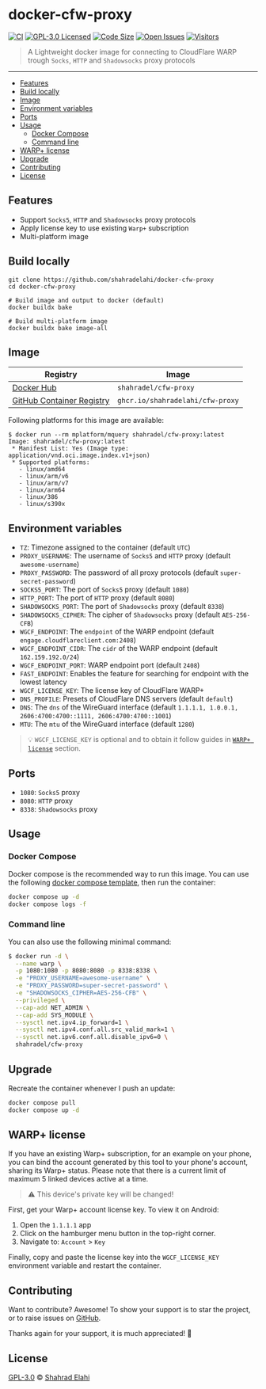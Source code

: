 # docker-cfw-proxy

[![CI](https://github.com/shahradelahi/docker-cfw-proxy/actions/workflows/ci.yml/badge.svg)](https://github.com/shahradelahi/docker-cfw-proxy/actions/workflows/ci.yml)
[![GPL-3.0 Licensed](https://img.shields.io/badge/License-GPL3.0-blue.svg?style=flat)](https://opensource.org/licenses/GPL-3.0)
[![Code Size](https://img.shields.io/github/languages/code-size/shahradelahi/docker-cfw-proxy)](https://github.com/shahradelahi/docker-cfw-proxy)
[![Open Issues](https://img.shields.io/github/issues/shahradelahi/docker-cfw-proxy)](https://github.com/shahradelahi/docker-cfw-proxy/issues)
[![Visitors](https://api.visitorbadge.io/api/visitors?path=https%3A%2F%2Fgithub.com%2Fshahradelahi%2Fdocker-cfw-proxy&countColor=%23263759&style=flat&labelStyle=upper)](https://visitorbadge.io/status?path=https%3A%2F%2Fgithub.com%2Fshahradelahi%2Fdocker-cfw-proxy)

> A Lightweight docker image for connecting to CloudFlare WARP trough `Socks`, `HTTP` and `Shadowsocks` proxy protocols

---

- [Features](#features)
- [Build locally](#build-locally)
- [Image](#image)
- [Environment variables](#environment-variables)
- [Ports](#ports)
- [Usage](#usage)
  - [Docker Compose](#docker-compose)
  - [Command line](#command-line)
- [WARP+ license](#warp-license)
- [Upgrade](#upgrade)
- [Contributing](#contributing)
- [License](#license)

## Features

- Support `Socks5`, `HTTP` and `Shadowsocks` proxy protocols
- Apply license key to use existing `Warp+` subscription
- Multi-platform image

## Build locally

```shell
git clone https://github.com/shahradelahi/docker-cfw-proxy
cd docker-cfw-proxy

# Build image and output to docker (default)
docker buildx bake

# Build multi-platform image
docker buildx bake image-all
```

## Image

| Registry                                                                                                | Image                            |
| ------------------------------------------------------------------------------------------------------- | -------------------------------- |
| [Docker Hub](https://hub.docker.com/r/shahradel/cfw-proxy/)                                             | `shahradel/cfw-proxy`            |
| [GitHub Container Registry](https://github.com/users/shahradelahi/packages/container/package/cfw-proxy) | `ghcr.io/shahradelahi/cfw-proxy` |

Following platforms for this image are available:

```
$ docker run --rm mplatform/mquery shahradel/cfw-proxy:latest
Image: shahradel/cfw-proxy:latest
 * Manifest List: Yes (Image type: application/vnd.oci.image.index.v1+json)
 * Supported platforms:
   - linux/amd64
   - linux/arm/v6
   - linux/arm/v7
   - linux/arm64
   - linux/386
   - linux/s390x
```

## Environment variables

- `TZ`: Timezone assigned to the container (default `UTC`)
- `PROXY_USERNAME`: The username of `Socks5` and `HTTP` proxy (default `awesome-username`)
- `PROXY_PASSWORD`: The password of all proxy protocols (default `super-secret-password`)
- `SOCKS5_PORT`: The port of `Socks5` proxy (default `1080`)
- `HTTP_PORT`: The port of `HTTP` proxy (default `8080`)
- `SHADOWSOCKS_PORT`: The port of `Shadowsocks` proxy (default `8338`)
- `SHADOWSOCKS_CIPHER`: The cipher of `Shadowsocks` proxy (default `AES-256-CFB`)
- `WGCF_ENDPOINT`: The `endpoint` of the WARP endpoint (default `engage.cloudflareclient.com:2408`)
- `WGCF_ENDPOINT_CIDR`: The `cidr` of the WARP endpoint (default `162.159.192.0/24`)
- `WGCF_ENDPOINT_PORT`: WARP endpoint port (default `2408`)
- `FAST_ENDPOINT`: Enables the feature for searching for endpoint with the lowest latency
- `WGCF_LICENSE_KEY`: The license key of CloudFlare WARP+
- `DNS_PROFILE`: Presets of CloudFlare DNS servers (default `default`)
- `DNS`: The `dns` of the WireGuard interface (default `1.1.1.1, 1.0.0.1, 2606:4700:4700::1111, 2606:4700:4700::1001`)
- `MTU`: The `mtu` of the WireGuard interface (default `1280`)

> 💡 `WGCF_LICENSE_KEY` is optional and to obtain it follow guides in [`WARP+ license`](#warp-license) section.

## Ports

- `1080`: `Socks5` proxy
- `8080`: `HTTP` proxy
- `8338`: `Shadowsocks` proxy

## Usage

### Docker Compose

Docker compose is the recommended way to run this image. You can use the following
[docker compose template](docker-compose.yml), then run the container:

```bash
docker compose up -d
docker compose logs -f
```

### Command line

You can also use the following minimal command:

```bash
$ docker run -d \
  --name warp \
  -p 1080:1080 -p 8080:8080 -p 8338:8338 \
  -e "PROXY_USERNAME=awesome-username" \
  -e "PROXY_PASSWORD=super-secret-password" \
  -e "SHADOWSOCKS_CIPHER=AES-256-CFB" \
  --privileged \
  --cap-add NET_ADMIN \
  --cap-add SYS_MODULE \
  --sysctl net.ipv4.ip_forward=1 \
  --sysctl net.ipv4.conf.all.src_valid_mark=1 \
  --sysctl net.ipv6.conf.all.disable_ipv6=0 \
  shahradel/cfw-proxy
```

## Upgrade

Recreate the container whenever I push an update:

```bash
docker compose pull
docker compose up -d
```

## WARP+ license

[//]: # "Parcially Yanked from https://github.com/ViRb3/wgcf"

If you have an existing Warp+ subscription, for an example on your phone, you can bind the account generated by this
tool to your phone's account, sharing its Warp+ status. Please note that there is a current limit of maximum 5 linked
devices active at a time.

> ⚠️ This device's private key will be changed!

First, get your Warp+ account license key. To view it on Android:

1. Open the `1.1.1.1` app
2. Click on the hamburger menu button in the top-right corner.
3. Navigate to: `Account` > `Key`

Finally, copy and paste the license key into the `WGCF_LICENSE_KEY` environment variable and restart the container.

## Contributing

Want to contribute? Awesome! To show your support is to star the project, or to raise issues
on [GitHub](https://github.com/shahradelahi/docker-cfw-proxy).

Thanks again for your support, it is much appreciated! 🙏

## License

[GPL-3.0](/LICENSE) © [Shahrad Elahi](https://github.com/shahradelahi)
